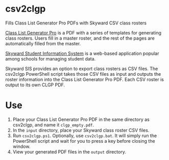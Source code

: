# csv2clgp
Fills Class List Generator Pro PDFs with Skyward CSV class rosters

[Class List Generator Pro](https://www.teacherspayteachers.com/Product/Class-List-Generator-PRO-1997070) is a PDF with a series of templates for generating class rosters.  Users fill in a master roster, and the rest of the pages are automatically filled from the master.

[Skyward Student Information System](https://www.skyward.com/k-12/student-information-system) is a web-based application popular among schools for managing student data.

Skyward SIS provides an option to export class rosters as CSV files.  The csv2clgp PowerShell script takes those CSV files as input and outputs the roster information into the Class List Generator Pro PDF.  Each CSV roster is output to its own CLGP PDF.

# Use
1. Place your Class List Generator Pro PDF in the same directory as csv2clgp, and name it `clgp_empty.pdf`.
1. In the `input` directory, place your Skyward class roster CSV files.
1. Run `csv2clgp.ps1`.  Optionally, use `csv2clgp.bat`.  It will simply run the PowerShell script and wait for you to press a key before closing the window.
1. View your generated PDF files in the `output` directory.
